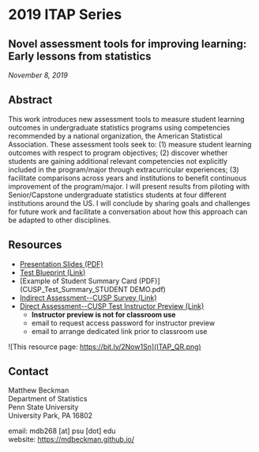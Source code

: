 # 2019 ITAP Series

## Novel assessment tools for improving learning: Early lessons from statistics

*November 8, 2019*

## Abstract

This work introduces new assessment tools to measure student learning outcomes in undergraduate statistics programs using competencies recommended by a national organization, the American Statistical Association. These assessment tools seek to: (1) measure student learning outcomes with respect to program objectives; (2) discover whether students are gaining additional relevant competencies not explicitly included in the program/major through extracurricular experiences; (3) facilitate comparisons across years and institutions to benefit continuous improvement of the program/major. I will present results from piloting with Senior/Capstone undergraduate statistics students at four different institutions around the US. I will conclude by sharing goals and challenges for future work and facilitate a conversation about how this approach can be adapted to other disciplines.

## Resources


- [Presentation Slides (PDF)](201911-ITAP-cusp-assessment.pdf)
- [Test Blueprint (Link)](https://bit.ly/2lGxurK)
- [Example of Student Summary Card (PDF)](CUSP_Test_Summary_STUDENT DEMO.pdf)
- [Indirect Assessment--CUSP Survey (Link)](https://pennstate.qualtrics.com/jfe/form/SV_73utHIevHKBFBiJ)
- [Direct Assessment--CUSP Test Instructor Preview (Link)](https://pennstate.qualtrics.com/jfe/form/SV_09cemM9ifT96qoZ)
    - **Instructor preview is not for classroom use**
    - email to request access password for instructor preview
    - email to arrange dedicated link prior to classroom use



![This resource page: https://bit.ly/2Now1Sn](ITAP_QR.png)


## Contact

Matthew Beckman  
Department of Statistics  
Penn State University  
University Park, PA 16802  

email: mdb268 [at] psu [dot] edu  
website: <https://mdbeckman.github.io/>  

